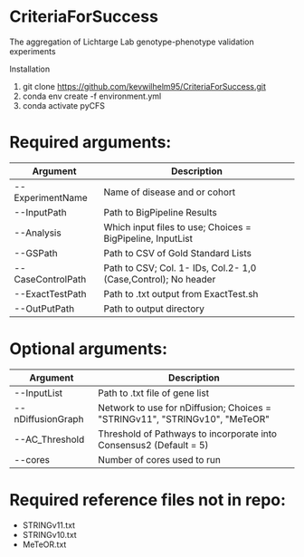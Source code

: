 # CriteriaForSuccess
The aggregation of Lichtarge Lab genotype-phenotype validation experiments

Installation
1. git clone https://github.com/kevwilhelm95/CriteriaForSuccess.git
2. conda env create -f environment.yml
3. conda activate pyCFS

# Required arguments:

| Argument | Description |
|--------- | ----------- |
|--ExperimentName | Name of disease and or cohort |
|--InputPath | Path to BigPipeline Results |
|--Analysis | Which input files to use; Choices = BigPipeline, InputList |
|--GSPath | Path to CSV of Gold Standard Lists |
|--CaseControlPath | Path to CSV; Col. 1- IDs, Col.2- 1,0 (Case,Control); No header |
|--ExactTestPath | Path to .txt output from ExactTest.sh |
|--OutPutPath | Path to output directory |

# Optional arguments:

| Argument | Description |
|----------|-------------|
|--InputList | Path to .txt file of gene list |
|--nDiffusionGraph | Network to use for nDiffusion; Choices = "STRINGv11", "STRINGv10", "MeTeOR" |
|--AC_Threshold | Threshold of Pathways to incorporate into Consensus2 (Default = 5) |
|--cores | Number of cores used to run |

# Required reference files not in repo:
- STRINGv11.txt
- STRINGv10.txt
- MeTeOR.txt
